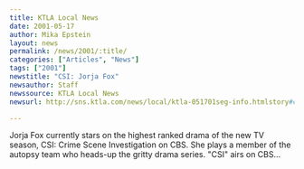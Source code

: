 ```yaml
---
title: KTLA Local News
date: 2001-05-17
author: Mika Epstein
layout: news
permalink: /news/2001/:title/
categories: ["Articles", "News"]
tags: ["2001"]
newstitle: "CSI: Jorja Fox"
newsauthor: Staff  
newssource: KTLA Local News  
newsurl: http://sns.ktla.com/news/local/ktla-051701seg-info.htmlstory#csi  

---
```

Jorja Fox currently stars on the highest ranked drama of the new TV season, CSI: Crime Scene Investigation on CBS. She plays a member of the autopsy team who heads-up the gritty drama series. "CSI" airs on CBS...  
